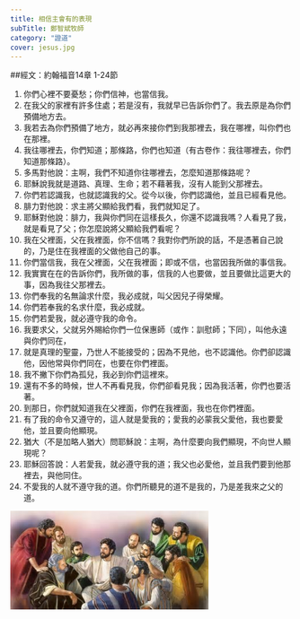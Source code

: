 ```yaml
---
title: 相信主會有的表現
subTitle: 鄭智斌牧師
category: "證道"
cover: jesus.jpg
---
```

##經文：約翰福音14章 1-24節

1. 你們心裡不要憂愁；你們信神，也當信我。
2. 在我父的家裡有許多住處；若是沒有，我就早已告訴你們了。我去原是為你們預備地方去。
3. 我若去為你們預備了地方，就必再來接你們到我那裡去，我在哪裡，叫你們也在那裡。
4. 我往哪裡去，你們知道；那條路，你們也知道（有古卷作：我往哪裡去，你們知道那條路）。
5. 多馬對他說：主啊，我們不知道你往哪裡去，怎麼知道那條路呢？
6. 耶穌說我就是道路、真理、生命；若不藉著我，沒有人能到父那裡去。
7. 你們若認識我，也就認識我的父。從今以後，你們認識他，並且已經看見他。
8. 腓力對他說：求主將父顯給我們看，我們就知足了。
9. 耶穌對他說：腓力，我與你們同在這樣長久，你還不認識我嗎？人看見了我，就是看見了父；你怎麼說將父顯給我們看呢？
10. 我在父裡面，父在我裡面，你不信嗎？我對你們所說的話，不是憑著自己說的，乃是住在我裡面的父做他自己的事。
11. 你們當信我，我在父裡面，父在我裡面；即或不信，也當因我所做的事信我。
12. 我實實在在的告訴你們，我所做的事，信我的人也要做，並且要做比這更大的事，因為我往父那裡去。
13. 你們奉我的名無論求什麼，我必成就，叫父因兒子得榮耀。
14. 你們若奉我的名求什麼，我必成就。
15. 你們若愛我，就必遵守我的命令。
16. 我要求父，父就另外賜給你們一位保惠師（或作：訓慰師；下同），叫他永遠與你們同在，
17. 就是真理的聖靈，乃世人不能接受的；因為不見他，也不認識他。你們卻認識他，因他常與你們同在，也要在你們裡面。
18. 我不撇下你們為孤兒，我必到你們這裡來。
19. 還有不多的時候，世人不再看見我，你們卻看見我；因為我活著，你們也要活著。
20. 到那日，你們就知道我在父裡面，你們在我裡面，我也在你們裡面。
21. 有了我的命令又遵守的，這人就是愛我的；愛我的必蒙我父愛他，我也要愛他，並且要向他顯現。
22. 猶大（不是加略人猶大）問耶穌說：主啊，為什麼要向我們顯現，不向世人顯現呢？
23. 耶穌回答說：人若愛我，就必遵守我的道；我父也必愛他，並且我們要到他那裡去，與他同住。
24. 不愛我的人就不遵守我的道。你們所聽見的道不是我的，乃是差我來之父的道。

![](./jesus.jpg)






